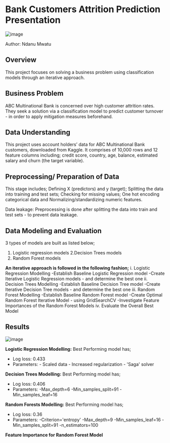 # Bank Customers Attrition Prediction Presentation
![image](https://github.com/NdanuM/Project_Phase_3_Oct_2023/assets/133153210/f98fd4cf-dce0-460a-acd9-a0f7cacf9e4f)


Author: Ndanu Mwatu

## Overview
This project focuses on solving a business problem using classification models through  an iterative approach. 

## Business  Problem
ABC Multinational Bank is concerned over high customer attrition rates. They seek a solution via a classification model to predict customer turnover - in order to apply mitigation measures beforehand.

## Data Understanding
This project uses account holders’ data for  ABC Multinational Bank customers, downloaded from Kaggle.
It comprises of 10,000 rows and 12 feature columns including; credit score, country, age, balance, estimated salary and churn (the target variable).

## Preprocessing/ Preparation of Data
This stage includes;
Defining X (predictors) and y (target); Splitting the data into training and test sets; Checking for missing values; One hot encoding categorical data  and Normalizing/standardizing numeric features.

Data leakage: Preprocessing is done after splitting the data into train and test sets -  to prevent data leakage.

## Data Modeling and Evaluation
3 types of models are built as listed below;
1. Logistic regression models
2.Decision Trees models
3. Random Forest models

**An iterative approach is followed in the following fashion;**
i. Logistic Regression Modelling
    -Establish Baseline Logistic Regression model
    -Create Iterative Logistic Regression models - and determine the best one 
ii. Decision Trees Modelling
    -Establish Baseline Decision Tree model
    -Create Iterative Decision Tree models - and determine the best one 
iii. Random Forest Modelling
    -Establish Baseline Random Forest model
    -Create Optimal Random Forest Iterative Model - using GridSearchCV
    -Investigate Feature Importances of the Random Forest Models
iv. Evaluate the Overall Best Model

## Results
![image](https://github.com/NdanuM/Project_Phase_3_Oct_2023/assets/133153210/74e8678c-e29c-4e03-b9b3-88822a01c605)

**Logistic Regression Modelling:** 
Best Performing model has;
* Log loss: 0.433
* Parameters: 
       - Scaled data
       - Increased regularization 
       - 'Saga' solver
  
**Decision Trees Modelling:**
Best Performing model has;
* Log loss: 0.406
* Parameters: 
        -Max_depth=6
        -Min_samples_split=91 
        -Min_samples_leaf=16

**Random Forests Modelling:**
Best Performing model has;
* Log loss: 0.36
* Parameters: 
        -Criterion='entropy'
        -Max_depth=9
        -Min_samples_leaf=16
        -Min_samples_split=91
        -n_estimators=100

**Feature Importance for Random Forest Model**


